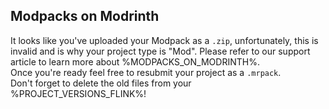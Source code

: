 ## Modpacks on Modrinth  
It looks like you've uploaded your Modpack as a `.zip`, unfortunately, this is invalid and is why your project type is "Mod". Please refer to our support article to learn more about %MODPACKS_ON_MODRINTH%.  
Once you're ready feel free to resubmit your project as a `.mrpack`.  
Don't forget to delete the old files from your %PROJECT_VERSIONS_FLINK%!

